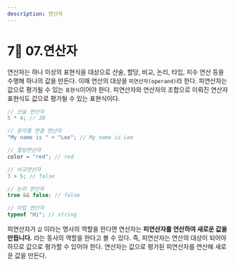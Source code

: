 ```yaml
---
description: 연산자
---
```


# 7⃣ 07.연산자

연산자는 하나 이상의 표현식을 대상으로 산술, 할당, 비교, 논리, 타입, 지수 연산 등을 수행해 하나의 값을 만든다. 이때 연산의 대상을 `피연산자(operand)`라 한다. 피연산자는 값으로 평가될 수 있는 `표현식`이어야 한다. 피연산자와 연산자의 조합으로 이뤄진 연산자 표현식도 값으로 평가될 수 있는 표현식이다.

```js
// 산술 연산자
5 * 4; // 20

// 문자열 연결 연산자
"My name is " + "Lee"; // My name is Lee

// 할당연산자
color = "red"; // red

// 비교연산자
3 > 5; // false

// 논리 연산자
true && false; // false

// 타입 연산자
typeof "Hi"; // string
```

피연산자가 `값` 이라는 명사의 역할을 한다면 연산자는 **피연산자를 연산하여 새로운 값을 만듭니다.** 라는 동사의 역할을 한다고 볼 수 있다. 즉, 피연산자는 연산의 대상이 되어야 하므로 값으로 평가할 수 있어야 한다. 연산자는 값으로 평가된 피연산자를 연산해 새로운 값을 만든다.
